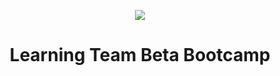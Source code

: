 
<p align="center">
  <img src="https://github.com/yemikifouly/Bootcamps/blob/master/images/om_logo.png">
</p>

<h1 align='center'>Learning Team Beta Bootcamp</h1>
